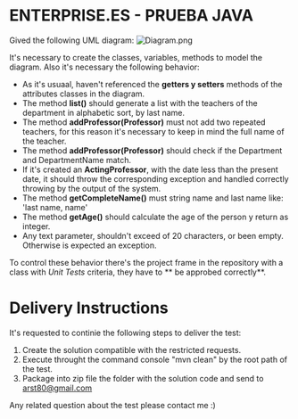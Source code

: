# ENTERPRISE.ES - PRUEBA JAVA #

Gived the following UML diagram:
![Diagram.png](https://github.com/rsta80/TestJavaSenior/blob/master/TestJavaSenior/DiagramTest.png)

It's necessary to create the classes, variables, methods to model the diagram. Also it's necessary the following behavior:

* As it's usuaal, haven't referenced the **getters y setters** methods of the attributes classes in the diagram.
* The method **list()** should generate a list with the teachers of the department in alphabetic sort, by last name.
* The method **addProfessor(Professor)** must not add two repeated teachers, for this reason it's necessary to keep in mind the full name of the teacher.
* The method **addProfessor(Professor)** should check if the Department and DepartmentName match.
* If it's created an **ActingProfessor**, with the date less than the present date, it should throw the corresponding exception and handled correctly throwing
by the output of the system. 
* The method **getCompleteName()** must string name and last name like: 'last name, name'
* The method **getAge()** should calculate the age of the person y return as integer.
* Any text parameter, shouldn't exceed of 20 characters, or been empty. Otherwise is expected an exception. 


To control these behavior there's the project frame in the repository with a class with *Unit Tests* criteria, they have to ** be approbed correctly**. 

# Delivery Instructions #
It's requested to continie the following steps to deliver the test:

1. Create the solution compatible with the restricted requests.
2. Execute throught the command console "mvn clean" by the root path of the test.
3. Package into zip file the folder with the solution code and send to [arst80@gmail.com](mailto:arst80@gmail.com)

Any related question about the test please contact me :)